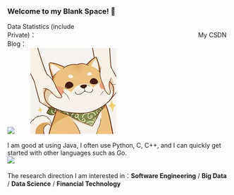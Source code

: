 ### Welcome to my Blank Space! 👋

Data Statistics (include Private)：&emsp;&emsp;&emsp;&emsp;&emsp;&emsp;&emsp;&emsp;&emsp;&emsp;&emsp;&emsp;&emsp;&emsp;&emsp;&emsp;&emsp;&emsp;&emsp;&emsp;&emsp;&emsp;&emsp;&emsp;&emsp;&emsp; My CSDN Blog：<br>
![](https://github-readme-stats.vercel.app/api?username=ChenYikunReal&show_icons=true&theme=tokyonight&count_private=true) &emsp;&emsp; [![](柴柴.png)](https://blankspace.blog.csdn.net) <br>

I am good at using Java, I often use Python, C, C++, and I can quickly get started with other languages such as Go. <br>
[![](https://github-readme-stats.vercel.app/api/top-langs/?username=ChenYikunReal&layout=compact)](https://github.com/anuraghazra/github-readme-stats)<br>

The research direction I am interested in：**Software Engineering** / **Big Data** / **Data Science** / **Financial Technology**
